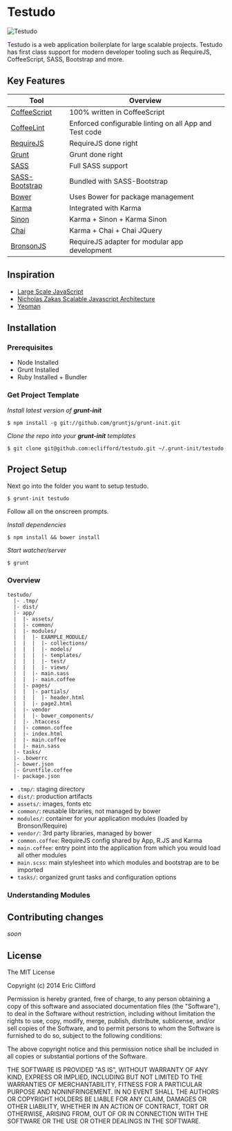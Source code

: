 # Testudo

![Testudo](http://gb.fotolibra.com/images/previews/50037-roman-soldiers-in-testudo-formation-illustration.jpeg)

Testudo is a web application boilerplate for large scalable projects. Testudo has first class support for modern developer tooling such as RequireJS, CoffeeScript, SASS, Bootstrap and more.

## Key Features

| Tool | Overview |
--- | ---
[CoffeeScript](http://coffeescript.org/) | 100% written in CoffeeScript
[CoffeeLint](http://www.coffeelint.org/) | Enforced configurable linting on all App and Test code
[RequireJS](http://requirejs.org/) | RequireJS done right
[Grunt](http://gruntjs.com/) | Grunt done right
[SASS](http://sass-lang.com/) | Full SASS support
[SASS-Bootstrap](https://github.com/jlong/sass-bootstrap) | Bundled with SASS-Bootstrap
[Bower](http://bower.io/) | Uses Bower for package management
[Karma](http://karma-runner.github.io/0.10/index.html) | Integrated with Karma
[Sinon](http://sinonjs.org/) | Karma + Sinon + Karma Sinon
[Chai](http://chaijs.com/) | Karma + Chai + Chai JQuery
[BronsonJS](http://bronsonjs.com/) | RequireJS adapter for modular app development

## Inspiration
* [Large Scale JavaScript](http://addyosmani.com/largescalejavascript/)
* [Nicholas Zakas Scalable Javascript Architecture](http://www.youtube.com/watch?v=vXjVFPosQHw)
* [Yeoman](http://yeoman.io/)

## Installation

### Prerequisites

- Node Installed
- Grunt Installed
- Ruby Installed + Bundler

### Get Project Template

_Install latest version of **grunt-init**_

```shell
$ npm install -g git://github.com/gruntjs/grunt-init.git
```

_Clone the repo into your **grunt-init** templates_

```shell
$ git clone git@github.com:eclifford/testudo.git ~/.grunt-init/testudo
```

## Project Setup

Next go into the folder you want to setup testudo.

```shell
$ grunt-init testudo
```

Follow all on the onscreen prompts.

_Install dependencies_

```shell
$ npm install && bower install
```

_Start watcher/server_

```shell
$ grunt
```

### Overview

```
testudo/
  |- .tmp/
  |- dist/
  |- app/
  |  |- assets/
  |  |- common/
  |  |- modules/
  |  |  |- EXAMPLE_MODULE/
  |  |  |  |- collections/
  |  |  |  |- models/
  |  |  |  |- templates/
  |  |  |  |- test/
  |  |  |  |- views/
  |  |  |- main.sass
  |  |  |- main.coffee
  |  |- pages/
  |  |  |- partials/
  |  |  |  |- header.html
  |  |  |- page2.html
  |  |- vendor
  |  |  |- bower_components/
  |  |- .htaccess
  |  |- common.coffee
  |  |- index.html
  |  |- main.coffee
  |  |- main.sass
  |- tasks/
  |- .bowerrc
  |- bower.json
  |- Gruntfile.coffee
  |- package.json
```

* `.tmp/`: staging directory
* `dist/`: production artifacts
* `assets/`: images, fonts etc
* `common/`: reusable libraries, not managed by bower
* `modules/`: container for your application modules (loaded by Bronson/Require)
* `vendor/`: 3rd party libraries, managed by bower
* `common.coffee`: RequireJS config shared by App, R.JS and Karma
* `main.coffee`: entry point into the application from which you would load all other modules
* `main.scss`: main stylesheet into which modules and bootstrap are to be imported
* `tasks/`: organized grunt tasks and configuration options

### Understanding Modules


## Contributing changes

_soon_

## License

The MIT License

Copyright (c) 2014 Eric Clifford

Permission is hereby granted, free of charge, to any person obtaining a copy
of this software and associated documentation files (the "Software"), to deal
in the Software without restriction, including without limitation the rights
to use, copy, modify, merge, publish, distribute, sublicense, and/or sell
copies of the Software, and to permit persons to whom the Software is
furnished to do so, subject to the following conditions:

The above copyright notice and this permission notice shall be included in
all copies or substantial portions of the Software.

THE SOFTWARE IS PROVIDED "AS IS", WITHOUT WARRANTY OF ANY KIND, EXPRESS OR
IMPLIED, INCLUDING BUT NOT LIMITED TO THE WARRANTIES OF MERCHANTABILITY,
FITNESS FOR A PARTICULAR PURPOSE AND NONINFRINGEMENT. IN NO EVENT SHALL THE
AUTHORS OR COPYRIGHT HOLDERS BE LIABLE FOR ANY CLAIM, DAMAGES OR OTHER
LIABILITY, WHETHER IN AN ACTION OF CONTRACT, TORT OR OTHERWISE, ARISING FROM,
OUT OF OR IN CONNECTION WITH THE SOFTWARE OR THE USE OR OTHER DEALINGS IN
THE SOFTWARE.
